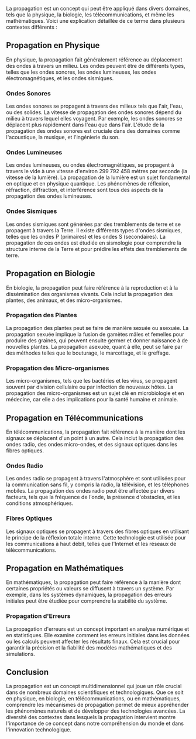 La propagation est un concept qui peut être appliqué dans divers domaines, tels que la physique, la biologie, les télécommunications, et même les mathématiques. Voici une explication détaillée de ce terme dans plusieurs contextes différents :

## Propagation en Physique

En physique, la propagation fait généralement référence au déplacement des ondes à travers un milieu. Les ondes peuvent être de différents types, telles que les ondes sonores, les ondes lumineuses, les ondes électromagnétiques, et les ondes sismiques. 

### Ondes Sonores

Les ondes sonores se propagent à travers des milieux tels que l'air, l'eau, ou des solides. La vitesse de propagation des ondes sonores dépend du milieu à travers lequel elles voyagent. Par exemple, les ondes sonores se déplacent plus rapidement dans l'eau que dans l'air. L'étude de la propagation des ondes sonores est cruciale dans des domaines comme l'acoustique, la musique, et l'ingénierie du son.

### Ondes Lumineuses

Les ondes lumineuses, ou ondes électromagnétiques, se propagent à travers le vide à une vitesse d'environ 299 792 458 mètres par seconde (la vitesse de la lumière). La propagation de la lumière est un sujet fondamental en optique et en physique quantique. Les phénomènes de réflexion, réfraction, diffraction, et interférence sont tous des aspects de la propagation des ondes lumineuses.

### Ondes Sismiques

Les ondes sismiques sont générées par des tremblements de terre et se propagent à travers la Terre. Il existe différents types d'ondes sismiques, telles que les ondes P (primaires) et les ondes S (secondaires). La propagation de ces ondes est étudiée en sismologie pour comprendre la structure interne de la Terre et pour prédire les effets des tremblements de terre.

## Propagation en Biologie

En biologie, la propagation peut faire référence à la reproduction et à la dissémination des organismes vivants. Cela inclut la propagation des plantes, des animaux, et des micro-organismes.

### Propagation des Plantes

La propagation des plantes peut se faire de manière sexuée ou asexuée. La propagation sexuée implique la fusion de gamètes mâles et femelles pour produire des graines, qui peuvent ensuite germer et donner naissance à de nouvelles plantes. La propagation asexuée, quant à elle, peut se faire par des méthodes telles que le bouturage, le marcottage, et le greffage.

### Propagation des Micro-organismes

Les micro-organismes, tels que les bactéries et les virus, se propagent souvent par division cellulaire ou par infection de nouveaux hôtes. La propagation des micro-organismes est un sujet clé en microbiologie et en médecine, car elle a des implications pour la santé humaine et animale.

## Propagation en Télécommunications

En télécommunications, la propagation fait référence à la manière dont les signaux se déplacent d'un point à un autre. Cela inclut la propagation des ondes radio, des ondes micro-ondes, et des signaux optiques dans les fibres optiques.

### Ondes Radio

Les ondes radio se propagent à travers l'atmosphère et sont utilisées pour la communication sans fil, y compris la radio, la télévision, et les téléphones mobiles. La propagation des ondes radio peut être affectée par divers facteurs, tels que la fréquence de l'onde, la présence d'obstacles, et les conditions atmosphériques.

### Fibres Optiques

Les signaux optiques se propagent à travers des fibres optiques en utilisant le principe de la réflexion totale interne. Cette technologie est utilisée pour les communications à haut débit, telles que l'Internet et les réseaux de télécommunications.

## Propagation en Mathématiques

En mathématiques, la propagation peut faire référence à la manière dont certaines propriétés ou valeurs se diffusent à travers un système. Par exemple, dans les systèmes dynamiques, la propagation des erreurs initiales peut être étudiée pour comprendre la stabilité du système.

### Propagation d'Erreurs

La propagation d'erreurs est un concept important en analyse numérique et en statistiques. Elle examine comment les erreurs initiales dans les données ou les calculs peuvent affecter les résultats finaux. Cela est crucial pour garantir la précision et la fiabilité des modèles mathématiques et des simulations.

## Conclusion

La propagation est un concept multidimensionnel qui joue un rôle crucial dans de nombreux domaines scientifiques et technologiques. Que ce soit en physique, en biologie, en télécommunications, ou en mathématiques, comprendre les mécanismes de propagation permet de mieux appréhender les phénomènes naturels et de développer des technologies avancées. La diversité des contextes dans lesquels la propagation intervient montre l'importance de ce concept dans notre compréhension du monde et dans l'innovation technologique.